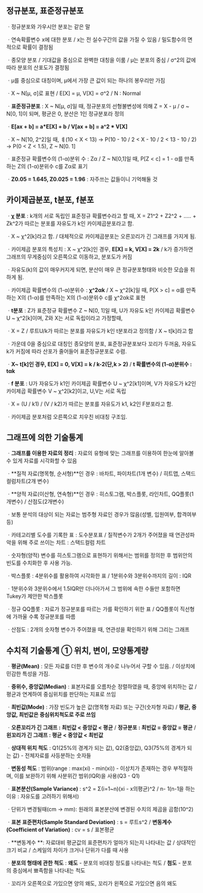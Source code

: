 ## 정규분포, 표준정규분포

ㆍ정규분포와 가우시안 분포는 같은 말 

ㆍ연속확률변수 x에 대한 분포 / x는 전 실수구간의 값을 가질 수 있음 / 밀도함수의 면적으로 확률이 결정됨

ㆍ종모양 분포 / 기대값을 중심으로 완벽한 대칭을 이룸 / μ는 분포의 중심 / σ^2의 값에 따라 분포의 산포도가 결정됨

ㆍμ를 중심으로 대칭이며, μ에서 가장 큰 값이 되는 하나의 봉우리만 가짐

ㆍX ~ N[μ, σ]로 표현 / E[X] = μ, V[X] = σ^2 / N : Normal

ㆍ**표준정규분포** : X ~ N[μ, σ]일 때, 정규분포의 선형불변성에 의해 Z = X - μ / σ ~ N[0, 1]이 되며, 평균은 0, 분산은 1인 정규분포라 정의

ㆍ**E[ax + b] = a*E[X] + b / V[ax + b] = a^2 * V[X]** 

ㆍX ~ N[10, 2^2]일 때, ㅖ(10 < X < 13)  → P(10 - 10 / 2 < X - 10 / 2 < 13 - 10 / 2) → P(0 < Z < 1.5), Z ~ N[0. 1]

ㆍ표준정규 확률변수의 (1-α)분위 수 : Zα / Z ~ N[0,1]일 때, P[Z < c] = 1 - α를 만족하는 Z의 (1-α)분위수 c를 Zα로 표기

ㆍ**Z0.05 = 1.645, Z0.025 = 1.96** : 자주쓰는 값들이니 기억해둘 것



## 카이제곱분포, t분포, f분포

ㆍ**χ 분포** : k개의 서로 독립인 표준정규 확률변수라고 할 때, X = Z1^2 + Z2^2 + ..... + Zk^2가 따르는 분포를 자유도가 k인 카이제곱분포라고 함.

ㆍX ~ χ^2[k]라고 함.  / 대체적으로 카이제곱분포는 오른꼬리가 긴 그래프를 가지게 됨.

ㆍ카이제곱 분포의 특성치 : X ~ χ^2[k]인 경우, **E[X] = k, V[X] = 2k** / k가 증가하면 그래프의 무게중심이 오른쪽으로 이동하고, 분포도가 커짐

ㆍ자유도(k)의 값이 매우커지게 되면, 분산이 매우 큰 정규분포형태와 비슷한 모습을 취하게 됨.

ㆍ카이제곱 확률변수의 (1-α)분위수 : **χ^2αk**  / X ~ χ^2[k]일 때, P[X > c] = α를 만족하는 X의 (1-α)를 만족하는 X의 (1-α)분위수 c를 χ^2αk로 표현

ㆍ**t분포** : Z가 표준정규 확률변수 Z ~ N[0, 1]일 때, U가 자유도 k인 카이제곱 확률변수 U ~ χ^2[k]이며, Z와 X는 서로 독립이라고 가정할때,

ㆍX = Z / 루트U/k가 따르는 분포를 자유도가 k인 t분포라고 정의함 / X ~ t[k]라고 함

ㆍ가운데 0을 중심으로 대칭인 종모양의 분포, 표준정규분포보다 꼬리가 두꺼움, 자유도k가 커짐에 따라 산포가 줄어들어 표준정규분포로 수렴.

ㆍ**X~ t[k]인 경우, E[X] = 0, V[X] = k / k-2(단,k > 2)** / **t 확률변수의 (1-α)분위수 : tαk**

ㆍ**f 분포** : U가 자유도가 k1인 카이제곱 확률변수 U ~ χ^2[k1]이며, V가 자유도가 k2인 카이제곱 확률변수 V ~ χ^2[k2]이고, U,V는 서로 독립

ㆍX = (U / k1) / (V / k2)가 따르는 분포를 자유도가 k1, k2인 F분포라고 함.

ㆍ카이제곱 분포처럼 오른쪽으로 치우친 비대칭 구조임.



## 그래프에 의한 기술통계

ㆍ**그래프를 이용한 자료의 정리** : 자료의 유형에 맞는 그래프를 이용하여 한눈에 알아볼 수 있게 자료를 시각화할 수 있음

ㆍ**질적 자료(명목형, 순서형)**인 경우 : 바차트, 파이차트(1개 변수) / 히트맵, 스택드컬럼차트(2개 변수)

ㆍ**양적 자료(이산형, 연속형)**인 경우 : 히스토그램, 박스플롯, 라인차트, QQ플롯(1개변수) / 산점도(2개변수)

ㆍ보통 분석의 대상이 되는 자료는 범주형 자료인 경우가 많음(성별, 입원여부, 합격여부 등)

ㆍ카테고리별 도수를 기록한 표 : 도수분포표 / 질적변수가 2개가 주어졌을 때 연관성파악을 위해 주로 쓰이는 차트 : 스택드컬럼 차트

ㆍ숫자형(양적) 변수를 히스토그램으로 표현하기 위해서는 범위를 정의한 후 범위안의 빈도를 수치화한 후 사용 가능.

ㆍ박스플롯 : 4분위수를 활용하여 시각화한 표 / 1분위수와 3분위수까지의 길이 : IQR 

ㆍ1분위수와 3분위수에서 1.5IQR만 더나아가서 그 범위에 속한 수들만 포함하면 Tukey가 제안한 박스플롯

ㆍ정규 QQ플롯 : 자료가 정규분포를 따르는 가를 확인하기 위한 표 / QQ플롯이 직선형에 가까울 수록 정규분포를 따름

ㆍ산점도 : 2개의 숫자형 변수가 주어졌을 때, 연관성을 확인하기 위해 그리는 그래프



## 수치적 기술통계 ① 위치, 변이, 모양통계량

ㆍ**평균(Mean)** : 모든 자료를 더한 후 변수의 개수로 나누어서 구할 수 있음. / 이상치에 민감한 특성을 가짐.

ㆍ**중위수, 중앙값(Median)** : 표본자료를 오름차순 정렬하였을 때, 중앙에 위치하는 값 / 평균과 연계하여 중심위치를 판단하는 지표로 쓰임

ㆍ**최빈값(Mode)** : 가장 빈도가 높은 값(명목형 자료) 또는 구간(숫자형 자료) / **평균, 중앙값, 최빈값은 중심위치척도로 주로 쓰임** 

ㆍ**오른꼬리가 긴 그래프 : 최빈값 < 중앙값 < 평균** / **정규분포 : 최빈값 = 중앙값 = 평균** / **왼꼬리가 긴 그래프 : 평균 < 중앙값 < 최빈값**

ㆍ**상대적 위치 척도** : Q1(25%의 경계가 되는 값), Q2(중앙값), Q3(75%의 경계가 되는 값) - 전체자료를 사등분하는 숫자들

ㆍ**변동성 척도** : 범위(range : max(xi) - min(xi)) - 이상치가 존재하는 경우 부적절하며, 이를 보완하기 위해 사분위간 범위(IQR)을 사용(Q3 - Q1)

ㆍ**표본분산(Sample Variance)** :   s^2 = Σ(i=1~n)(xi - x의평균)^2 / n- 1(n-1을 하는 이유 : 자유도를 고려하기 위해서)

ㆍ단위가 변경될때(cm → mm): 원래의 표본분산에 변경된 수치의 제곱을 곱함(10^2)

ㆍ**표본 표준편차(Sample Standard Deviation)** : s = 루트s^2 / **변동계수(Coefficient of Variation)** : cv = s / 표본평균

ㆍ**변동계수 **: 자료대비 평균값의 표준편차가 얼마가 되는지 나타내는 값 / 상대적인 크기 비교 / 스케일의 차이가 크거나 단위가 다를 때 사용

ㆍ**분포의 형태에 관한 척도** : **왜도** - 분포의 비대칭 정도를 나타내는 척도 / **첨도** - 분포의 중심에서 뾰족함을 나타내는 척도

ㆍ꼬리가 오른쪽으로 가있으면 양의 왜도, 꼬리가 왼쪽으로 가있으면 음의 왜도